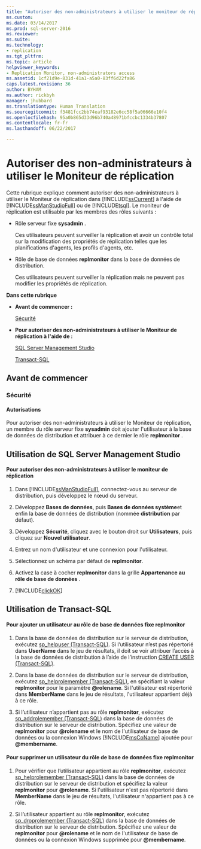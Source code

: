 ```yaml
---
title: "Autoriser des non-administrateurs à utiliser le moniteur de réplication | Microsoft Docs"
ms.custom: 
ms.date: 03/14/2017
ms.prod: sql-server-2016
ms.reviewer: 
ms.suite: 
ms.technology:
- replication
ms.tgt_pltfrm: 
ms.topic: article
helpviewer_keywords:
- Replication Monitor, non-administrators access
ms.assetid: 1cf21d9e-831d-41a1-a5a0-83ff6d22fa86
caps.latest.revision: 36
author: BYHAM
ms.author: rickbyh
manager: jhubbard
ms.translationtype: Human Translation
ms.sourcegitcommit: f3481fcc2bb74eaf93182e6cc58f5a06666e10f4
ms.openlocfilehash: 95a0b865d33d96b740a48971bfccbc1334b37807
ms.contentlocale: fr-fr
ms.lasthandoff: 06/22/2017

---
```

# <a name="allow-non-administrators-to-use-replication-monitor"></a>Autoriser des non-administrateurs à utiliser le Moniteur de réplication
  Cette rubrique explique comment autoriser des non-administrateurs à utiliser le Moniteur de réplication dans [!INCLUDE[ssCurrent](../../../includes/sscurrent-md.md)] à l'aide de [!INCLUDE[ssManStudioFull](../../../includes/ssmanstudiofull-md.md)] ou de [!INCLUDE[tsql](../../../includes/tsql-md.md)]. Le moniteur de réplication est utilisable par les membres des rôles suivants :  
  
-   Rôle serveur fixe **sysadmin** .  
  
     Ces utilisateurs peuvent surveiller la réplication et avoir un contrôle total sur la modification des propriétés de réplication telles que les planifications d'agents, les profils d'agents, etc.  
  
-   Rôle de base de données **replmonitor** dans la base de données de distribution.  
  
     Ces utilisateurs peuvent surveiller la réplication mais ne peuvent pas modifier les propriétés de réplication.  
  
 **Dans cette rubrique**  
  
-   **Avant de commencer :**  
  
     [Sécurité](#Security)  
  
-   **Pour autoriser des non-administrateurs à utiliser le Moniteur de réplication à l'aide de :**  
  
     [SQL Server Management Studio](#SSMSProcedure)  
  
     [Transact-SQL](#TsqlProcedure)  
  
##  <a name="BeforeYouBegin"></a> Avant de commencer  
  
###  <a name="Security"></a> Sécurité  
  
####  <a name="Permissions"></a> Autorisations  
 Pour autoriser des non-administrateurs à utiliser le Moniteur de réplication, un membre du rôle serveur fixe **sysadmin** doit ajouter l'utilisateur à la base de données de distribution et attribuer à ce dernier le rôle **replmonitor** .  
  
##  <a name="SSMSProcedure"></a> Utilisation de SQL Server Management Studio  
  
#### <a name="to-allow-non-administrators-to-use-replication-monitor"></a>Pour autoriser des non-administrateurs à utiliser le moniteur de réplication  
  
1.  Dans [!INCLUDE[ssManStudioFull](../../../includes/ssmanstudiofull-md.md)], connectez-vous au serveur de distribution, puis développez le nœud du serveur.  
  
2.  Développez **Bases de données**, puis **Bases de données système**et enfin la base de données de distribution (nommée **distribution** par défaut).  
  
3.  Développez **Sécurité**, cliquez avec le bouton droit sur **Utilisateurs**, puis cliquez sur **Nouvel utilisateur**.  
  
4.  Entrez un nom d'utilisateur et une connexion pour l'utilisateur.  
  
5.  Sélectionnez un schéma par défaut de **replmonitor**.  
  
6.  Activez la case à cocher **replmonitor** dans la grille **Appartenance au rôle de base de données** .  
  
7.  [!INCLUDE[clickOK](../../../includes/clickok-md.md)]  
  
##  <a name="TsqlProcedure"></a> Utilisation de Transact-SQL  
  
#### <a name="to-add-a-user-to-the-replmonitor-fixed-database-role"></a>Pour ajouter un utilisateur au rôle de base de données fixe replmonitor  
  
1.  Dans la base de données de distribution sur le serveur de distribution, exécutez [sp_helpuser &#40;Transact-SQL&#41;](../../../relational-databases/system-stored-procedures/sp-helpuser-transact-sql.md). Si l’utilisateur n’est pas répertorié dans **UserName** dans le jeu de résultats, il doit se voir attribuer l’accès à la base de données de distribution à l’aide de l’instruction [CREATE USER &#40;Transact-SQL&#41;](../../../t-sql/statements/create-user-transact-sql.md).  
  
2.  Dans la base de données de distribution sur le serveur de distribution, exécutez [sp_helprolemember &#40;Transact-SQL&#41;](../../../relational-databases/system-stored-procedures/sp-helprolemember-transact-sql.md), en spécifiant la valeur **replmonitor** pour le paramètre **@rolename**. Si l'utilisateur est répertorié dans **MemberName** dans le jeu de résultats, l'utilisateur appartient déjà à ce rôle.  
  
3.  Si l’utilisateur n’appartient pas au rôle **replmonitor**, exécutez [sp_addrolemember &#40;Transact-SQL&#41;](../../../relational-databases/system-stored-procedures/sp-addrolemember-transact-sql.md) dans la base de données de distribution sur le serveur de distribution. Spécifiez une valeur de **replmonitor** pour **@rolename** et le nom de l'utilisateur de base de données ou la connexion Windows [!INCLUDE[msCoName](../../../includes/msconame-md.md)] ajoutée pour **@membername**.  
  
#### <a name="to-remove-a-user-from-the-replmonitor-fixed-database-role"></a>Pour supprimer un utilisateur du rôle de base de données fixe replmonitor  
  
1.  Pour vérifier que l’utilisateur appartient au rôle **replmonitor**, exécutez [sp_helprolemember &#40;Transact-SQL&#41;](../../../relational-databases/system-stored-procedures/sp-helprolemember-transact-sql.md) dans la base de données de distribution sur le serveur de distribution et spécifiez la valeur **replmonitor** pour **@rolename**. Si l'utilisateur n'est pas répertorié dans **MemberName** dans le jeu de résultats, l'utilisateur n'appartient pas à ce rôle.  
  
2.  Si l’utilisateur appartient au rôle **replmonitor**, exécutez [sp_droprolemember &#40;Transact-SQL&#41;](../../../relational-databases/system-stored-procedures/sp-droprolemember-transact-sql.md) dans la base de données de distribution sur le serveur de distribution. Spécifiez une valeur de **replmonitor** pour **@rolename** et le nom de l'utilisateur de base de données ou la connexion Windows supprimée pour **@membername**.  
  
  
